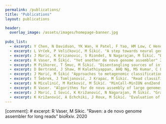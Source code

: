 ```yaml
---
permalink: /publications/
title: "Publications"
layout: publications

header:
  overlay_image: /assets/images/homepage-banner.jpg
  
pubs_list:
  - excerpt: Y Chen, N Davidson, YK Wan, H Patel, F Yao, HM Low, C Hendra et al. "A systematic benchmark of Nanopore long read RNA sequencing for transcript level analysis in human cell lines" bioRxiv. 2021
  - excerpt: L Vrček, P Veličković, M Šikić. "A step towards neural genome assembly" arXiv preprint arXiv:2011.05013. 2020
  - excerpt: J Maric, K Krizanovic, S Riondet, N Nagarajan, M Šikić. "Benchmarking metagenomic classification tools for long-read sequencing data" bioRxiv. 2020
  - excerpt: R Vaser, M Šikić. "Yet another de novo genome assembler" 2019 11th International Symposium on Image and Signal Processing and … 2019
  - excerpt: M Piškorec, T Šmuc, M Šikić. "Disentangling sources of influence in online social networks" IEEE access 7, 131692-131704. 2019
  - excerpt: D Bertrand, J Shaw, M Kalathiyappan, AHQ Ng, MS Kumar, C Li et all. "Hybrid metagenomic assembly enables high-resolution analysis of resistance determinants and mobile elements in human microbiomes" Nature biotechnology 37 (8), 937-944. 2019
  - excerpt: J Marić, M Šikić "Approaches to metagenomic classification and assembly" 2019 42nd International Convention on Information and Communication … 2019
  - excerpt: T Šebrek, J Tomljanović, J Krapac, M Šikić. "Read classification using semi-supervised deep learning" arXiv preprint arXiv:1904.10353. 2019
  - excerpt: N Miculinić, M Ratković, M Šikić. "MinCall-MinION end2end convolutional deep learning basecaller" arXiv preprint arXiv:1904.10337	2. 2019
  - excerpt: R Vaser. "Algorithms for de novo assembly of large genomes" University of Zagreb. Faculty of Electrical Engineering and Computing … 2019
  - excerpt: J Marić, I Sović, K Križanović, N Nagarajan, M Šikić. "Graphmap2-splice-aware RNA-seq mapper for long reads" bioRxiv, 720458	1. 2019
  - excerpt: K Križanović, A Echchiki, J Roux, M Šikić. "Evaluation of tools for long read RNA-seq splice-aware alignment" Bioinformatics 34 (5), 748-754. 2018
---
```


[comment]: # excerpt: R Vaser, M Sikic. "Raven: a de novo genome assembler for long reads" bioRxiv. 2020
